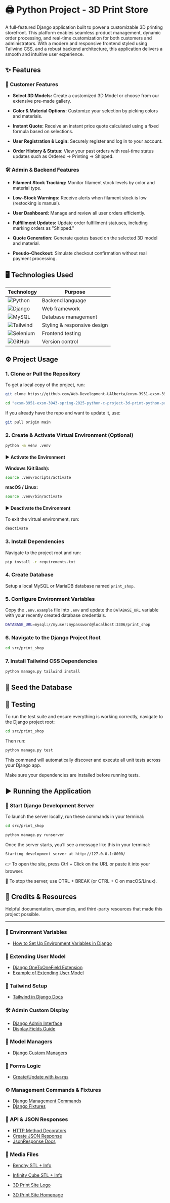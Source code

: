 # 🖨️ Python Project - 3D Print Store

A full-featured Django application built to power a customizable 3D printing storefront.
This platform enables seamless product management, dynamic order processing, and real-time customization for both customers and administrators. With a modern and responsive frontend styled using Tailwind CSS, and a robust backend architecture, this application delivers a smooth and intuitive user experience.

## ✨ Features

### 👤 Customer Features

- **Select 3D Models:** Create a customized 3D Model or choose from our extensive pre-made gallery.

- **Color & Material Options:** Customize your selection by picking colors and materials.

- **Instant Quote:** Receive an instant price quote calculated using a fixed formula based on selections.

- **User Registration & Login:** Securely register and log in to your account.

- **Order History & Status:** View your past orders with real-time status updates such as Ordered → Printing → Shipped.

### 🛠️ Admin & Backend Features

- **Filament Stock Tracking:** Monitor filament stock levels by color and material type.

- **Low-Stock Warnings:** Receive alerts when filament stock is low (restocking is manual).

- **User Dashboard:** Manage and review all user orders efficiently.

- **Fulfillment Updates:** Update order fulfillment statuses, including marking orders as "Shipped."

- **Quote Generation:** Generate quotes based on the selected 3D model and material.

- **Pseudo-Checkout:** Simulate checkout confirmation without real payment processing.

## 🖥️ Technologies Used

| Technology                                                                                       | Purpose                     |
| ------------------------------------------------------------------------------------------------ | --------------------------- |
| ![Python](https://img.shields.io/badge/-Python-3776AB?logo=python&logoColor=white)               | Backend language            |
| ![Django](https://img.shields.io/badge/-Django-092E20?logo=django&logoColor=white)               | Web framework               |
| ![MySQL](https://img.shields.io/badge/-MySQL-4479A1?logo=mysql&logoColor=white)                  | Database management         |
| ![Tailwind](https://img.shields.io/badge/-Tailwind_CSS-06B6D4?logo=tailwind-css&logoColor=white) | Styling & responsive design |
| ![Selenium](https://img.shields.io/badge/-Selenium-43B02A?logo=selenium&logoColor=white)         | Frontend testing            |
| ![GitHub](https://img.shields.io/badge/-GitHub-181717?logo=github&logoColor=white)               | Version control             |

## ⚙️ Project Usage

### 1. Clone or Pull the Repository

To get a local copy of the project, run:

```bash
git clone https://github.com/Web-Development-UAlberta/exsm-3951-exsm-3943-spring-2025-python-c-project-3d-print-python-project.git

cd "exsm-3951-exsm-3943-spring-2025-python-c-project-3d-print-python-project"
```

If you already have the repo and want to update it, use:

```bash
git pull origin main
```

### 2. Create & Activate Virtual Environment (Optional)

```bash
python -m venv .venv
```

#### ▶️ Activate the Environment

**Windows (Git Bash):**

```bash
source .venv/Scripts/activate
```

**macOS / Linux:**

```bash
source .venv/bin/activate
```

#### ▶️ Deactivate the Environment

To exit the virtual environment, run:

```bash
deactivate
```

### 3. Install Dependencies

Navigate to the project root and run:

```bash
pip install -r requirements.txt
```

### 4. Create Database

Setup a local MySQL or MariaDB database named `print_shop`.

### 5. Configure Environment Variables

Copy the `.env.example` file into `.env` and update the `DATABASE_URL` variable with your recently created database credentials.

```bash
DATABASE_URL=mysql://myuser:mypassword@localhost:3306/print_shop
```

### 6. Navigate to the Django Project Root

```bash
cd src/print_shop
```

### 7. Install Tailwind CSS Dependencies

```bash
python manage.py tailwind install
```

## 🌱 Seed the Database

<!-- Add Seed data instructions here -->

## 🧪 Testing

To run the test suite and ensure everything is working correctly, navigate to the Django project root:

```bash
cd src/print_shop
```

Then run:

```bash
python manage.py test
```

This command will automatically discover and execute all unit tests across your Django app.

Make sure your dependencies are installed before running tests.

## ▶️ Running the Application

### 🚀 Start Django Development Server

To launch the server locally, run these commands in your terminal:

```bash
cd src/print_shop
```

```bash
python manage.py runserver
```

Once the server starts, you’ll see a message like this in your terminal:

```bash
Starting development server at http://127.0.0.1:8000/
```

👉 To open the site, press Ctrl + Click on the URL or paste it into your browser.

🛑 To stop the server, use CTRL + BREAK (or CTRL + C on macOS/Linux).

## 🙌 Credits & Resources

Helpful documentation, examples, and third-party resources that made this project possible.

---

### 🔧 Environment Variables

- [How to Set Up Environment Variables in Django](https://alicecampkin.medium.com/how-to-set-up-environment-variables-in-django-f3c4db78c55f)

### 👤 Extending User Model

- [Django OneToOneField Extension](https://docs.djangoproject.com/en/5.2/topics/auth/customizing/#extending-the-existing-user-model)
- [Example of Extending User Model](https://www.crunchydata.com/blog/extending-djangos-user-model-with-onetoonefield)

### 🎨 Tailwind Setup

- [Tailwind in Django Docs](https://django-tailwind.readthedocs.io/en/latest/installation.html)

### 🛠️ Admin Custom Display

- [Django Admin Interface](https://docs.djangoproject.com/en/5.2/ref/contrib/admin/#customizing-the-admin-interface)
- [Display Fields Guide](https://www.w3schools.com/django/django_admin_set_list_display.php)

### 🧙 Model Managers

- [Django Custom Managers](https://docs.djangoproject.com/en/5.2/topics/db/managers/)

### 📝 Forms Logic

- [Create/Update with `kwargs`](https://stackoverflow.com/questions/21119494/django-modelforms-init-kwargs-create-and-update)

### ⚙️ Management Commands & Fixtures

- [Django Management Commands](https://docs.djangoproject.com/en/5.2/howto/custom-management-commands/)
- [Django Fixtures](https://docs.djangoproject.com/en/5.2/topics/db/fixtures/#fixtures-explanation)

### 🧾 API & JSON Responses

- [HTTP Method Decorators](https://docs.djangoproject.com/en/5.2/topics/http/decorators/#allowed-http-methods)
- [Create JSON Response](https://www.geeksforgeeks.org/creating-a-json-response-using-django-and-python/)
- [JsonResponse Docs](https://docs.djangoproject.com/en/5.2/ref/request-response/#jsonresponse-objects)

### 📂 Media Files

- [Benchy STL + Info](https://github.com/CreativeTools/3DBenchy/)

- [Infinity Cube STL + Info](https://www.thingiverse.com/thing:6589139)

- [3D Print Site Logo](https://images.unsplash.com/photo-1518732714860-b62714ce0c59?q=80&w=2070&auto=format&fit=crop&ixlib=rb-4.1.0&ixid=M3wxMjA3fDB8MHxwaG90by1wYWdlfHx8fGVufDB8fHx8fA%3D%3D)

- [3D Print Site Homepage](https://unsplash.com/photos/brown-cardboard-box-with-yellow-light-d2w-_1LJioQ)
